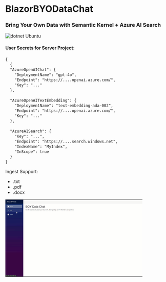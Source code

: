# BlazorBYODataChat
### Bring Your Own Data with Semantic Kernel + Azure AI Search ###
 
![dotnet Ubuntu](https://github.com/aherrick/BlazorBYODataChat/actions/workflows/dotnet.yml/badge.svg)

#### User Secrets for Server Project: ####

```
{
  {
  "AzureOpenAIChat": {
    "DeploymentName": "gpt-4o",
    "Endpoint": "https://....openai.azure.com/",
    "Key": "..."
  },

  "AzureOpenAITextEmbedding": {
    "DeploymentName": "text-embedding-ada-002",
    "Endpoint": "https://....openai.azure.com/",
    "Key": "..."
  },

  "AzureAISearch": {
    "Key": "...",
    "Endpoint": "https://....search.windows.net",
    "IndexName": "MyIndex",
    "InScope": true
  }
}
```

Ingest Support: 

* .txt
* .pdf
* .docx

<img src="https://github.com/aherrick/BlazorBYODataChat/blob/main/_assests/demo.gif" width="85%" />


